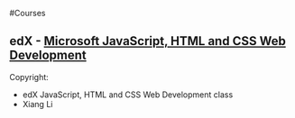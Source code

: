 #Courses

## edX - <a href="https://www.edx.org/course/javascript-html-css-web-development-microsoft-dev211-1x" target="_blank"> Microsoft JavaScript, HTML and CSS Web Development</a>

Copyright:
* edX JavaScript, HTML and CSS Web Development class
* Xiang Li